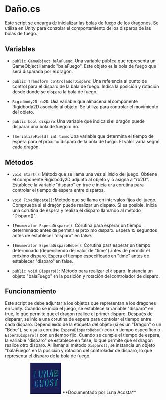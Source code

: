 # Daño.cs

Este script se encarga de inicializar las bolas de fuego de los dragones. Se utiliza en Unity para controlar el comportamiento de los disparos de las bolas de fuego.

## Variables

- `public GameObject balaFuego`: Una variable pública que representa un GameObject llamado "balaFuego". Este objeto es la bola de fuego que será disparada por el dragón.

- `public Transform controladorDisparo`: Una referencia al punto de control para el disparo de la bala de fuego. Indica la posición y rotación desde donde se dispara la bola de fuego.

- `Rigidbody2D rb2D`: Una variable que almacena el componente Rigidbody2D asociado al objeto. Se utiliza para controlar el movimiento del objeto.

- `public bool disparo`: Una variable que indica si el dragón puede disparar una bola de fuego o no.

- `[SerializeField] int time`: Una variable que determina el tiempo de espera para el próximo disparo de la bola de fuego. El valor varía según cada dragón.

## Métodos

- `void Start()`: Método que se llama una vez al inicio del juego. Obtiene el componente Rigidbody2D adjunto al objeto y lo asigna a "rb2D". Establece la variable "disparo" en true e inicia una corutina para controlar el tiempo de espera entre disparos.

- `void FixedUpdate()`: Método que se llama en intervalos fijos del juego. Comprueba si el dragón puede realizar un disparo. Si es posible, inicia una corutina de espera y realiza el disparo llamando al método "Disparo()".

- `IEnumerator EsperaDisparo()`: Corutina para esperar un tiempo determinado antes de permitir el próximo disparo. Espera 15 segundos antes de establecer "disparo" en false.

- `IEnumerator EsperaDisparoBebe()`: Corutina para esperar un tiempo determinado (dependiendo del valor de "time") antes de permitir el próximo disparo. Espera el tiempo especificado en "time" antes de establecer "disparo" en false.

- `public void Disparo()`: Método para realizar el disparo. Instancia un objeto "balaFuego" en la posición y rotación del controlador de disparo.

## Funcionamiento

Este script se debe adjuntar a los objetos que representan a los dragones en Unity. Cuando se inicia el juego, se establece la variable "disparo" en true, lo que permite que el dragón realice el primer disparo. Después de disparar, se inicia una corutina de espera para controlar el tiempo entre cada disparo. Dependiendo de la etiqueta del objeto (si es un "Dragon" o un "Bebe"), se usa la corutina `EsperaDisparoBebe()` con un tiempo específico o `EsperaDisparo()` con un tiempo fijo. Cuando se cumple el tiempo de espera, la variable "disparo" se establece en false, lo que permite que el dragón realice otro disparo. Al llamar al método `Disparo()`, se instancia un objeto "balaFuego" en la posición y rotación del controlador de disparo, lo que representa el disparo de la bola de fuego.











<p align="center">
  <img src="/Imagenes/Logo_LunaGhost.png" alt="LunaGhost" width="100" height="100">
  **Documentado por Luna Acosta**
</p>